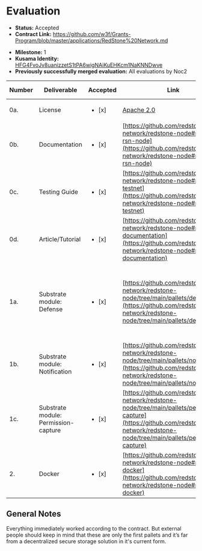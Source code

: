# Evaluation

- **Status:** Accepted
- **Contract Link:** https://github.com/w3f/Grants-Program/blob/master/applications/RedStone%20Network.md
* **Milestone:** 1
* **Kusama Identity:** [HFG4FvoJv8uanizzetS1tPA6wigNAiKuEHKcm1NaKNNDwve](https://polkascan.io/pre/kusama/account/HFG4FvoJv8uanizzetS1tPA6wigNAiKuEHKcm1NaKNNDwve)
* **Previously successfully merged evaluation:** All evaluations by Noc2

| Number | Deliverable | Accepted | Link | Evaluation Notes |
| ------ | ----------- | -------- | ---- |----------------- |
| 0a. | License | <ul><li>[x] </li></ul> | [Apache 2.0](https://github.com/Cumulus2021/cess/blob/main/LICENSE) |  Correct License |
| 0b. | Documentation | <ul><li>[x] </li></ul> | [https://github.com/redstone-network/redstone-node#run-the-rsn-node](https://github.com/redstone-network/redstone-node#run-the-rsn-node) | Basic documentation inside the readme and the pallets  |
| 0c. | Testing Guide | <ul><li>[x] </li></ul> | [https://github.com/redstone-network/redstone-node#run-testnet](https://github.com/redstone-network/redstone-node#run-testnet) | Basic testing guide |
| 0d. | Article/Tutorial | <ul><li>[x] </li></ul> | [https://github.com/redstone-network/redstone-node#module-documentation](https://github.com/redstone-network/redstone-node#module-documentation) | Not really an article, but this is fine, given that the grant is below 10k  |
| 1a. | Substrate module: Defense | <ul><li>[x] </li></ul> | [https://github.com/redstone-network/redstone-node/tree/main/pallets/defense](https://github.com/redstone-network/redstone-node/tree/main/pallets/defense) | Weights are not correct and the formatting seems to be a little bit off, but it's implemented according to the contract |
| 1b. | Substrate module: Notification | <ul><li>[x] </li></ul> | [https://github.com/redstone-network/redstone-node/tree/main/pallets/notification](https://github.com/redstone-network/redstone-node/tree/main/pallets/notification) |  see above  |
| 1c. | Substrate module: Permission-capture | <ul><li>[x] </li></ul> | [https://github.com/redstone-network/redstone-node/tree/main/pallets/permission-capture](https://github.com/redstone-network/redstone-node/tree/main/pallets/permission-capture) |  see above |
| 2. | Docker | <ul><li>[x] </li></ul> | [https://github.com/redstone-network/redstone-node#run-in-docker](https://github.com/redstone-network/redstone-node#run-in-docker) | Works |

## General Notes

Everything immediately worked according to the contract. But external people should keep in mind that these are only the first pallets and it’s far from a decentralized secure storage solution in it's current form. 
